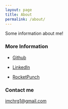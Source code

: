```yaml
---
layout: page
title: About
permalink: /about/
---
```


Some information about me!

### More Information

- [Github](https://github.com/ChanHyuk-Im)

- [LinkedIn](https://www.linkedin.com/in/%EC%B0%AC%ED%98%81-%EC%9E%84-398a15125)

- [RocketPunch](https://www.rocketpunch.com/@imcanhyeog)

### Contact me

[imchrg1@gmail.com](imchrg1@gmail.com)
